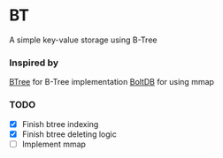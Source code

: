 # BT
A simple key-value storage using B-Tree

### Inspired by

[BTree](https://github.com/google/btree) for B-Tree implementation
[BoltDB](https://github.com/boltdb/bolt) for using mmap

### TODO

- [x] Finish btree indexing
- [x] Finish btree deleting logic
- [ ] Implement mmap

